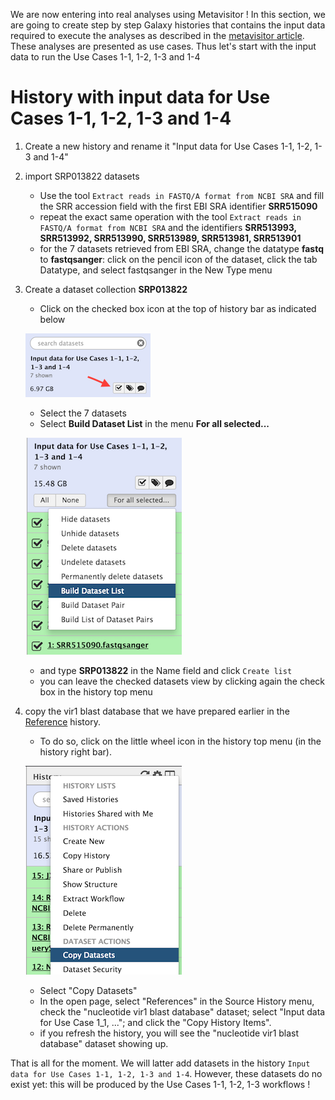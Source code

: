 We are now entering into real analyses using Metavisitor !
In this section, we are going to create step by step Galaxy histories that contains the input data required to execute the analyses as described in the [metavisitor article](http://dx.doi.org/10.1101/048983). These analyses are presented as use cases. Thus let's start with the input data to run the Use Cases 1-1, 1-2, 1-3 and 1-4

# History with input data for Use Cases 1-1, 1-2, 1-3 and 1-4

1. Create a new history and rename it "Input data for Use Cases 1-1, 1-2, 1-3 and 1-4"
2. import SRP013822 datasets
    - Use the tool `Extract reads in FASTQ/A format from NCBI SRA` and fill the SRR accession field with the first EBI SRA identifier **SRR515090**
    - repeat the exact same operation with the tool `Extract reads in FASTQ/A format from NCBI SRA` and the identifiers **SRR513993, SRR513992, SRR513990, SRR513989, SRR513981, SRR513901**
    - for the 7 datasets retrieved from EBI SRA, change the datatype **fastq** to **fastqsanger**:
    click on the pencil icon of the dataset, click the tab Datatype, and select fastqsanger in the New Type menu
3. Create a dataset collection **SRP013822**
    - Click on the checked box icon at the top of history bar as indicated below
    
    ![checkbow](images/check_datasets.png)
    
    - Select the 7 datasets
    - Select **Build Dataset List** in the menu **For all selected...**
    
    ![datasetlist](images/dataset_list.png)
    
    - and type **SRP013822** in the Name field and click `Create list`
    - you can leave the checked datasets view by clicking again the check box in the history top menu
    
4. copy the vir1 blast database that we have prepared earlier in the [Reference](metavisitor_configure_references.md#3-prepare-blast-databases) history.
    - To do so, click on the little wheel icon in the history top menu (in the history right bar).
    
    ![copydataset](images/copydataset.png)
    
    - Select "Copy Datasets"
    - In the open page, select "References" in the Source History menu, check the "nucleotide vir1 blast database" dataset; select "Input data for Use Case 1_1, ..."; and click the "Copy History Items".
    - if you refresh the history, you will see the "nucleotide vir1 blast database" dataset showing up.
    
That is all for the moment. We will latter add datasets in the history `Input data for Use Cases 1-1, 1-2, 1-3 and 1-4`. However, these datasets do no exist yet: this will be produced by the Use Cases 1-1, 1-2, 1-3 workflows !